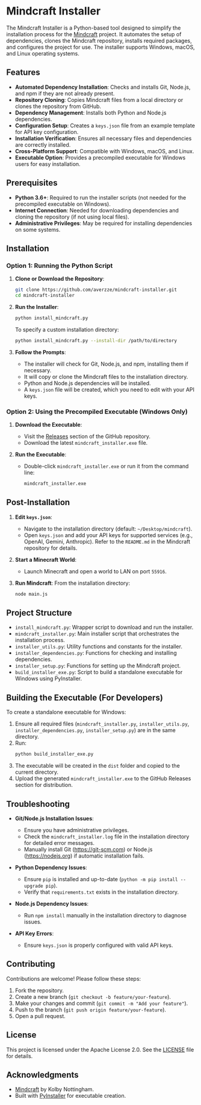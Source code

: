 # Mindcraft Installer

The Mindcraft Installer is a Python-based tool designed to simplify the installation process for the [Mindcraft](https://github.com/kolbytn/mindcraft) project. It automates the setup of dependencies, clones the Mindcraft repository, installs required packages, and configures the project for use. The installer supports Windows, macOS, and Linux operating systems.

## Features

- **Automated Dependency Installation**: Checks and installs Git, Node.js, and npm if they are not already present.
- **Repository Cloning**: Copies Mindcraft files from a local directory or clones the repository from GitHub.
- **Dependency Management**: Installs both Python and Node.js dependencies.
- **Configuration Setup**: Creates a `keys.json` file from an example template for API key configuration.
- **Installation Verification**: Ensures all necessary files and dependencies are correctly installed.
- **Cross-Platform Support**: Compatible with Windows, macOS, and Linux.
- **Executable Option**: Provides a precompiled executable for Windows users for easy installation.

## Prerequisites

- **Python 3.6+**: Required to run the installer scripts (not needed for the precompiled executable on Windows).
- **Internet Connection**: Needed for downloading dependencies and cloning the repository (if not using local files).
- **Administrative Privileges**: May be required for installing dependencies on some systems.

## Installation

### Option 1: Running the Python Script

1. **Clone or Download the Repository**:
   ```bash
   git clone https://github.com/averzze/mindcraft-installer.git
   cd mindcraft-installer
   ```

2. **Run the Installer**:
   ```bash
   python install_mindcraft.py
   ```
   To specify a custom installation directory:
   ```bash
   python install_mindcraft.py --install-dir /path/to/directory
   ```

3. **Follow the Prompts**:
   - The installer will check for Git, Node.js, and npm, installing them if necessary.
   - It will copy or clone the Mindcraft files to the installation directory.
   - Python and Node.js dependencies will be installed.
   - A `keys.json` file will be created, which you need to edit with your API keys.

### Option 2: Using the Precompiled Executable (Windows Only)

1. **Download the Executable**:
   - Visit the [Releases](https://github.com/averzze/mindcraft-installer/releases) section of the GitHub repository.
   - Download the latest `mindcraft_installer.exe` file.

2. **Run the Executable**:
   - Double-click `mindcraft_installer.exe` or run it from the command line:
     ```bash
     mindcraft_installer.exe
     ```

## Post-Installation

1. **Edit `keys.json`**:
   - Navigate to the installation directory (default: `~/Desktop/mindcraft`).
   - Open `keys.json` and add your API keys for supported services (e.g., OpenAI, Gemini, Anthropic). Refer to the `README.md` in the Mindcraft repository for details.

2. **Start a Minecraft World**:
   - Launch Minecraft and open a world to LAN on port `55916`.

3. **Run Mindcraft**:
   From the installation directory:
   ```bash
   node main.js
   ```

## Project Structure

- `install_mindcraft.py`: Wrapper script to download and run the installer.
- `mindcraft_installer.py`: Main installer script that orchestrates the installation process.
- `installer_utils.py`: Utility functions and constants for the installer.
- `installer_dependencies.py`: Functions for checking and installing dependencies.
- `installer_setup.py`: Functions for setting up the Mindcraft project.
- `build_installer_exe.py`: Script to build a standalone executable for Windows using PyInstaller.

## Building the Executable (For Developers)

To create a standalone executable for Windows:

1. Ensure all required files (`mindcraft_installer.py`, `installer_utils.py`, `installer_dependencies.py`, `installer_setup.py`) are in the same directory.
2. Run:
   ```bash
   python build_installer_exe.py
   ```
3. The executable will be created in the `dist` folder and copied to the current directory.
4. Upload the generated `mindcraft_installer.exe` to the GitHub Releases section for distribution.

## Troubleshooting

- **Git/Node.js Installation Issues**:
  - Ensure you have administrative privileges.
  - Check the `mindcraft_installer.log` file in the installation directory for detailed error messages.
  - Manually install Git (https://git-scm.com) or Node.js (https://nodejs.org) if automatic installation fails.

- **Python Dependency Issues**:
  - Ensure `pip` is installed and up-to-date (`python -m pip install --upgrade pip`).
  - Verify that `requirements.txt` exists in the installation directory.

- **Node.js Dependency Issues**:
  - Run `npm install` manually in the installation directory to diagnose issues.

- **API Key Errors**:
  - Ensure `keys.json` is properly configured with valid API keys.

## Contributing

Contributions are welcome! Please follow these steps:

1. Fork the repository.
2. Create a new branch (`git checkout -b feature/your-feature`).
3. Make your changes and commit (`git commit -m "Add your feature"`).
4. Push to the branch (`git push origin feature/your-feature`).
5. Open a pull request.

## License

This project is licensed under the Apache License 2.0. See the [LICENSE](LICENSE) file for details.

## Acknowledgments

- [Mindcraft](https://github.com/kolbytn/mindcraft) by Kolby Nottingham.
- Built with [PyInstaller](https://www.pyinstaller.org) for executable creation.
